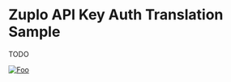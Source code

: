 # Zuplo API Key Auth Translation Sample

TODO

[![Foo](https://cdn.zuplo.com/www/zupit.svg)](http://portal.zuplo.com/clone?sourceRepoUrl=https://github.com/zuplo/sample-api-key-auth-translation.git)
